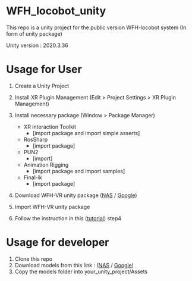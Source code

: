 # WFH_locobot_unity
This repo is a unity project for the public version WFH-locobot system (In form of unity package)

Unity version : 2020.3.36

# Usage for User
1. Create a Unity Project
2. Install XR Plugin Management (Edit > Project Settings > XR Plugin Management)
3. Install necessary package (Window > Package Manager)
    - XR interaction Toolkit
        - [import package and import simple asserts]
    - RosSharp 
        - [import package]
    - PUN2
        - [import]
    - Animation Rigging
        - [import package and import samples]
    - Final-ik 
        - [import package]

3. Download WFH-VR unity package ([NAS](http://gofile.me/773h8/kThyCZAnT) / [Google](https://drive.google.com/file/d/1kUqzl6MHJ0tGYoxbS-eJ2QDyrAE55CXv/view?usp=share_link))
4. Import WFH-VR unity package
5. Follow the instruction in this ([tutorial](https://github.com/ARG-NCTU/WFH_locobot)) step4

# Usage for developer
1. Clone this repo
2. Download models from this link : ([NAS](http://gofile.me/773h8/pCdQcRvLA) / [Google](https://drive.google.com/file/d/1DrLT4YKSxijuL_8_bQF4a28avS6qsxpo/view?usp=share_link))
3. Copy the models folder into your_unity_project/Assets
